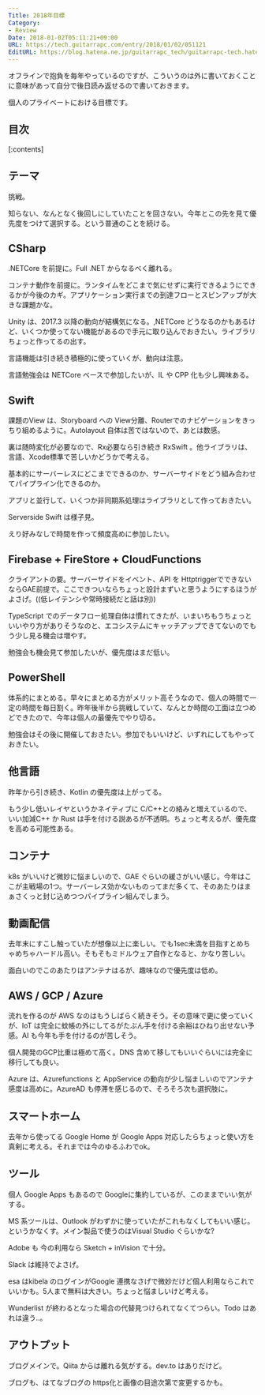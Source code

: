 ```yaml
---
Title: 2018年目標
Category:
- Review
Date: 2018-01-02T05:11:21+09:00
URL: https://tech.guitarrapc.com/entry/2018/01/02/051121
EditURL: https://blog.hatena.ne.jp/guitarrapc_tech/guitarrapc-tech.hatenablog.com/atom/entry/8599973812332276146
---
```


オフラインで抱負を毎年やっているのですが、こういうのは外に書いておくことに意味があって自分で後日読み返せるので書いておきます。

個人のプライベートにおける目標です。


## 目次

[:contents]

## テーマ

挑戦。

知らない、なんとなく後回しにしていたことを回さない。今年とこの先を見て優先度をつけて選択する。という普通のことを続ける。

## CSharp

.NETCore を前提に。Full .NET からなるべく離れる。

コンテナ動作を前提に。ランタイムをどこまで気にせずに実行できるようにできるかが今後のカギ。アプリケーション実行までの到達フローとスピンアップが大きな課題かな。

Unity は、2017.3 以降の動向が結構気になる。,NETCore どうなるのかもあるけど、いくつか使ってない機能があるので手元に取り込んでおきたい。ライブラリちょっと作ってるの出す。

言語機能は引き続き積極的に使っていくが、動向は注意。

言語勉強会は NETCore ベースで参加したいが、IL や CPP 化も少し興味ある。

## Swift

課題のView は、Storyboard への View分離、Routerでのナビゲーションをきっちり組めるように。Autolayout 自体は苦ではないので、あとは数感。

裏は随時変化が必要なので、Rx必要なら引き続き RxSwift 。他ライブラリは、言語、Xcode標準で苦しいかどうかで考える。

基本的にサーバーレスにどこまでできるのか、サーバーサイドをどう組み合わせてパイプライン化できるのか。

アプリと並行して、いくつか非同期系処理はライブラリとして作っておきたい。

Serverside Swift は様子見。

えり好みなしで時間を作って頻度高めに参加したい。

## Firebase + FireStore + CloudFunctions

クライアントの要。サーバーサイドをイベント、API を HttptriggerでできないならGAE前提で。ここできついならちょっと設計まずいと思うようにするほうがよさげ。((低レイテンシや常時接続だと話は別))

TypeScript でのデータフロー処理自体は慣れてきたが、いまいちもうちょっといいやり方がありそうなのと、エコシステムにキャッチアップできてないのでもう少し見る機会は増やす。

勉強会も機会見て参加したいが、優先度はまだ低い。

## PowerShell

体系的にまとめる。早々にまとめる方がメリット高そうなので、個人の時間で一定の時間を毎日割く。昨年後半から挑戦していて、なんとか時間の工面は立つめどできたので、今年は個人の最優先でやり切る。

勉強会はその後に開催しておきたい。参加でもいいけど、いずれにしてもやっておきたい。

## 他言語

昨年から引き続き、Kotlin の優先度は上がってる。

もう少し低いレイヤというかネイティブに C/C++との絡みと増えているので、いい加減C++ か Rust は手を付ける説あるが不透明。ちょっと考えるが、優先度を高める可能性ある。

## コンテナ

k8s がいいけど微妙に悩ましいので、GAE ぐらいの緩さがいい感じ。今年はここが主戦場の1つ。サーバーレス効かないものってまだ多くて、そのあたりはまぁさくっと封じ込めつつパイプライン組んでしまう。

## 動画配信

去年末にすこし触っていたが想像以上に楽しい。でも1sec未満を目指すとめちゃめちゃハードル高い。そもそもミドルウェア自作となると、かなり苦しい。

面白いのでこのあたりはアンテナはるが、趣味なので優先度は低め。

## AWS / GCP / Azure

流れを作るのが AWS なのはもうしばらく続きそう。その意味で更に使っていくが、IoT は完全に蚊帳の外にしてるがたぶん手を付ける余裕はひねり出せない予感。AI も今年も手を付けるのが苦しそう。

個人開発のGCP比重は極めて高く。DNS 含めて移してもいいぐらいには完全に移行しても良い。

Azure は、Azurefunctions と AppService の動向が少し悩ましいのでアンテナ感度は高めに。AzureAD も停滞を感じるので、そろそろ次も選択肢に。

## スマートホーム

去年から使ってる Google Home が Google Apps 対応したらちょっと使い方を真剣に考える。それまでは今のゆるふわでok。

## ツール

個人 Google Apps もあるので Googleに集約しているが、このままでいい気がする。

MS 系ツールは、Outlook がわずかに使っていたがこれもなくしてもいい感じ。というかなくす。メイン製品で使うのはVisual Studio ぐらいかな?

Adobe も 今の利用なら Sketch + inVision で十分。

Slack は維持でよさげ。

esa はkibela のログインがGoogle 連携なさげで微妙だけど個人利用ならこれでいいかも。5人まで無料は大きい。ちょっと悩ましいけど考える。

Wunderlist が終わるとなった場合の代替見つけられてなくてつらい。Todo はあれは違う..。

## アウトプット

ブログメインで。Qiita からは離れる気がする。dev.to はありだけど。

ブログも、はてなブログの https化と画像の目途次第で変更するかも。
